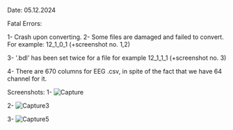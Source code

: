 Date: 05.12.2024

Fatal Errors:

1- Crash upon converting.
2- Some files are damaged and failed to convert. For example: 12_1_0_1 (+screenshot no. 1,2)



3- '.bdl' has been set twice for a file for example 12_1_1_1  (+screenshot no. 3)



4- There are 670 columns for EEG .csv, in spite of the fact that we have 64 channel for it.




Screenshots:
1- ![Capture](https://github.com/user-attachments/assets/384f37ff-9748-4fbb-b0a6-cdf4be4f8133)

2- ![Capture3](https://github.com/user-attachments/assets/ebf7616a-6406-4064-adbc-88a398512ce5)

3- ![Capture5](https://github.com/user-attachments/assets/7d038e90-beb0-46a3-9be8-fbaa4f4c2576)
